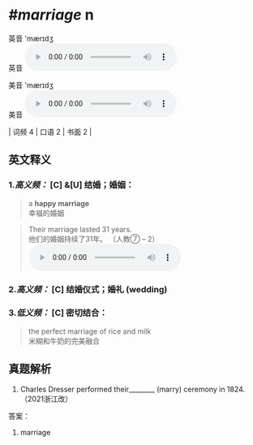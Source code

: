 # ***\#marriage*** n
英音 'mærɪdʒ  
英音
<audio src="./media/marriage-B.aac" controls="controls"></audio>

美音 'mærɪdʒ  
美音
<audio src="./media/marriage.aac" controls="controls"></audio>



| 词频 4 | 口语 2 | 书面 2 |  

英文释义
---
### 1.*高义频：* **[C] &[U] 结婚；婚姻：**  

 > a **happy marriage**   
 > 幸福的婚姻    

 > Their marriage lasted 31 years.   
 > 他们的婚姻持续了31年。  （人教⑦ – 2）  
<audio src="./media/marriage-1.aac" controls="controls"></audio>

### 2.*高义频：* **[C] 结婚仪式；婚礼 (wedding)**  

### 3.*低义频：* **[C] 密切结合：**  

 > the perfect marriage of rice and milk  
 > 米糊和牛奶的完美融合    


真题解析
---
1. Charles Dresser performed their________ (marry) ceremony in 1824.  （2021浙江改）  

答案：
1. marriage  

